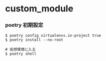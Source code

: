 # custom_module

### poetry 初期設定
```
$ poetry config virtualenvs.in-project true
$ poetry install --no-root

# 仮想環境に入る
$ poetry shell
```

